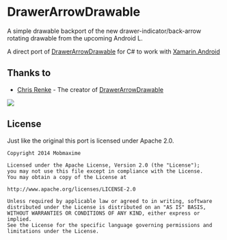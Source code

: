 DrawerArrowDrawable
=======================

A simple drawable backport of the new drawer-indicator/back-arrow rotating drawable from the upcoming Android L.

A direct port of [DrawerArrowDrawable](https://github.com/ChrisRenke/DrawerArrowDrawable) for C# to work with [Xamarin.Android](http://www.xamarin.com/)

Thanks to
---------
* [Chris Renke](https://github.com/ChrisRenke) - The creator of [DrawerArrowDrawable](https://github.com/ChrisRenke/DrawerArrowDrawable)

![](https://github.com/MobMaxime/xamarin-android-samples/blob/master/DrawerArrowDrawable/inline_drawerarrowdrawable_sample.gif)

License
-------
Just like the original this port is licensed under Apache 2.0.
    
    Copyright 2014 Mobmaxime
    
    Licensed under the Apache License, Version 2.0 (the "License");
    you may not use this file except in compliance with the License.
    You may obtain a copy of the License at
    
    http://www.apache.org/licenses/LICENSE-2.0
    
    Unless required by applicable law or agreed to in writing, software
    distributed under the License is distributed on an "AS IS" BASIS,
    WITHOUT WARRANTIES OR CONDITIONS OF ANY KIND, either express or implied.
    See the License for the specific language governing permissions and
    limitations under the License.

